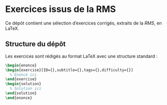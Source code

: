 # Exercices issus de la RMS

Ce dépôt contient une sélection d’exercices corrigés, extraits de la *RMS*, en LaTeX.

## Structure du dépôt

Les exercices sont rédigés au format LaTeX avec une structure standard :

```latex
\begin{enonce}
\begin{exercise}[ID={},subtitle={},tags={},difficulty={}]
  % Énoncé ici
\end{exercise}
\begin{solution}
  % Solution ici
\end{solution}
\end{enonce}

